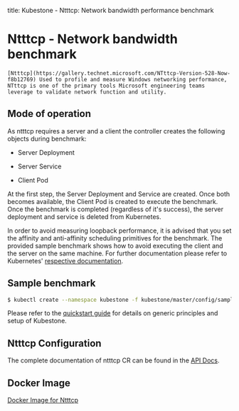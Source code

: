 title: Kubestone - Ntttcp: Network bandwidth performance benchmark

# Ntttcp - Network bandwidth benchmark


    [Ntttcp](https://gallery.technet.microsoft.com/NTttcp-Version-528-Now-f8b12769) Used to profile and measure Windows networking performance, NTttcp is one of the primary tools Microsoft engineering teams leverage to validate network function and utility.




## Mode of operation

As ntttcp requires a server and a client the controller creates the following objects during benchmark:

- Server Deployment

- Server Service

- Client Pod

  

At the first step, the Server Deployment and Service are created. Once both becomes available, the Client Pod is created to execute the benchmark. Once the benchmark is completed (regardless of it's success), the server deployment and service is deleted from Kubernetes.

In order to avoid measuring loopback performance, it is advised that you set the affinity and anti-affinity scheduling primitives for the benchmark. The provided sample benchmark shows how to avoid executing the client and the server on the same machine. For further documentation please refer to Kubernetes' [respective documentation](https://kubernetes.io/docs/concepts/configuration/assign-pod-node/).

## Sample benchmark
```bash
$ kubectl create --namespace kubestone -f kubestone/master/config/samples/ntttcp.yaml
```


Please refer to the [quickstart guide](../quickstart.md) for details on generic principles and setup of Kubestone.




## Ntttcp Configuration

The complete documentation of ntttcp CR can be found in the [API Docs](../apidocs.md#perf.kubestone.xridge.io/v1alpha1.Ntttcp.spec).



## Docker Image

[Docker Image for Ntttcp](https://hub.docker.com/repository/docker/bwatada/ntttcp)
